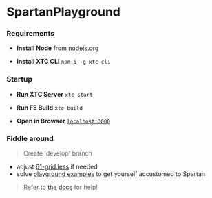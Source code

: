 SpartanPlayground
================================

### Requirements

- **Install Node**
	from [nodejs.org](http://nodejs.org/)

- **Install XTC CLI**
	`npm i -g xtc-cli`

### Startup

- **Run XTC Server**
	`xtc start`

- **Run FE Build**
	`xtc build`

- **Open in Browser**
	[`localhost:3000`](http://localhost:3000)

### Fiddle around

> Create 'develop' branch

- adjust [61-grid.less](https://github.com/SimonHarte/SpartanPlayground/tree/master/frontend/base/css/61-grid.less) if needed
- solve [playground examples](http://localhost:3000/playground) to get yourself accustomed to Spartan

> Refer to [the docs](https://github.com/SimonHarte/SpartanGrid) for help!
